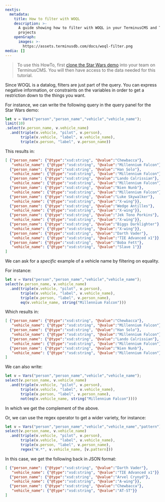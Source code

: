 ```yaml
---
nextjs:
  metadata:
    title: How to filter with WOQL
    description: >-
      A guide showing how to filter with WOQL in your TerminusCMS and TerminusDB
      projects 
    openGraph:
      images: >-
        https://assets.terminusdb.com/docs/woql-filter.png
media: []
---
```


> To use this HowTo, first [clone the Star Wars demo](/docs/clone-a-demo-terminuscms-project/) into your team on TerminusCMS. You will then have access to the data needed for this tutorial.

Since WOQL is a datalog, filters are just part of the query. You can express negative information, or constraints on the variables in order to get a restriction down to the things you want.

For instance, we can write the following query in the query panel for the Star Wars demo:

```javascript
let v = Vars("person","person_name","vehicle","vehicle_name");
limit(10)
.select(v.person_name, v.vehicle_name)
  .and(triple(v.vehicle, "pilot", v.person),
       triple(v.vehicle, "label", v.vehicle_name),
       triple(v.person, "label", v.person_name))
```

This results in:

```json
[ {"person_name": {"@type":"xsd:string", "@value":"Chewbacca"},
   "vehicle_name": {"@type":"xsd:string", "@value":"Millennium Falcon"}},
  {"person_name": {"@type":"xsd:string", "@value":"Han Solo"},
   "vehicle_name": {"@type":"xsd:string", "@value":"Millennium Falcon"}},
  {"person_name": {"@type":"xsd:string", "@value":"Lando Calrissian"},
   "vehicle_name": {"@type":"xsd:string", "@value":"Millennium Falcon"}},
  {"person_name": {"@type":"xsd:string", "@value":"Nien Nunb"},
   "vehicle_name": {"@type":"xsd:string", "@value":"Millennium Falcon"}},
  {"person_name": {"@type":"xsd:string", "@value":"Luke Skywalker"},
   "vehicle_name": {"@type":"xsd:string", "@value":"X-wing"}},
  {"person_name": {"@type":"xsd:string", "@value":"Wedge Antilles"},
   "vehicle_name": {"@type":"xsd:string", "@value":"X-wing"}},
  {"person_name": {"@type":"xsd:string", "@value":"Jek Tono Porkins"},
   "vehicle_name": {"@type":"xsd:string", "@value":"X-wing"}},
  {"person_name": {"@type":"xsd:string", "@value":"Biggs Darklighter"},
   "vehicle_name": {"@type":"xsd:string", "@value":"X-wing"}},
  {"person_name": {"@type":"xsd:string", "@value":"Darth Vader"},
   "vehicle_name": {"@type":"xsd:string", "@value":"TIE Advanced x1"}},
  {"person_name": {"@type":"xsd:string", "@value":"Boba Fett"},
   "vehicle_name": {"@type":"xsd:string", "@value":"Slave 1"}}
]
```

We can ask for a _specific_ example of a vehicle name by filtering on equality.

For instance:

```javascript
let v = Vars("person","person_name","vehicle","vehicle_name");
select(v.person_name, v.vehicle_name)
  .and(triple(v.vehicle, "pilot", v.person),
       triple(v.vehicle, "label", v.vehicle_name),
       triple(v.person, "label", v.person_name),
       eq(v.vehicle_name, string("Millennium Falcon")))
```

Which results in:

```json
[ {"person_name": {"@type":"xsd:string", "@value":"Chewbacca"},
   "vehicle_name": {"@type":"xsd:string", "@value":"Millennium Falcon"}},
  {"person_name": {"@type":"xsd:string", "@value":"Han Solo"},
   "vehicle_name": {"@type":"xsd:string", "@value":"Millennium Falcon"}},
  {"person_name": {"@type":"xsd:string", "@value":"Lando Calrissian"},
   "vehicle_name": {"@type":"xsd:string", "@value":"Millennium Falcon"}},
  {"person_name": {"@type":"xsd:string", "@value":"Nien Nunb"},
   "vehicle_name": {"@type":"xsd:string", "@value":"Millennium Falcon"}}
]
```

We can also write:

```javascript
let v = Vars("person","person_name","vehicle","vehicle_name");
select(v.person_name, v.vehicle_name)
  .and(triple(v.vehicle, "pilot", v.person),
       triple(v.vehicle, "label", v.vehicle_name),
       triple(v.person, "label", v.person_name),
       not(eq(v.vehicle_name, string("Millennium Falcon"))))
```

In which we get the complement of the above.

Or, we can use the regex operator to get a wider variety, for instance:

```javascript
let v = Vars("person","person_name","vehicle","vehicle_name","pattern");
select(v.person_name, v.vehicle_name)
  .and(triple(v.vehicle, "pilot", v.person),
       triple(v.vehicle, "label", v.vehicle_name),
       triple(v.person, "label", v.person_name),
       regex("W.*", v.vehicle_name, [v.pattern]))
```

In this case, we get the following back in JSON format:

```json
[ {"person_name": {"@type":"xsd:string", "@value":"Darth Vader"},
   "vehicle_name": {"@type":"xsd:string", "@value":"TIE Advanced x1"}},
  {"person_name": {"@type":"xsd:string", "@value":"Arvel Crynyd"},
   "vehicle_name": {"@type":"xsd:string", "@value":"A-wing"}},
  {"person_name": {"@type":"xsd:string", "@value":"Chewbacca"},
   "vehicle_name": {"@type":"xsd:string", "@value":"AT-ST"}}
]
```